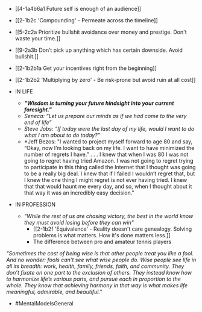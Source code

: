 - [[4-1a4b6a1 Future self is enough of an audience]]
- [[2-1b2c 'Compounding' - Permeate across the timeline]]
- [[5-2c2a Prioritize bullshit avoidance over money and prestige. Don't waste your time.]]
- [[9-2a3b Don’t pick up anything which has certain downside. Avoid bullshit.]]

- [[2-1b2b1a Get your incentives right from the beginning]]
- [[2-1b2b2 'Multiplying by zero' - Be risk-prone but avoid ruin at all cost]]

- IN LIFE
	- ***"Wisdom is turning your future hindsight into your current foresight."***
	- *Seneca: “Let us prepare our minds as if we had come to the very end of life”*
	- *Steve Jobs: “If today were the last day of my life, would I want to do what I am about to do today?”*
	- *Jeff Bezos: "I wanted to project myself forward to age 80 and say, “Okay, now I’m looking back on my life. I want to have minimized the number of regrets I have.” . . . I knew that when I was 80 I was not going to regret having tried Amazon. I was not going to regret trying to participate in this thing called the Internet that I thought was going to be a really big deal. I knew that if I failed I wouldn’t regret that, but I knew the one thing I might regret is not ever having tried. I knew that that would haunt me every day, and so, when I thought about it that way it was an incredibly easy decision."

- IN PROFESSION
	- *"While the rest of us are chasing victory, the best in the world know they must avoid losing before they can win"*
		- [[2-1b2f 'Equivalence' - Reality doesn't care genealogy. Solving problems is what matters. How it's done matters less.]]
		- The difference between pro and amateur tennis players

*"Sometimes the cost of being wise is that other people treat you like a fool. And no wonder: fools can’t see what wise people do. Wise people see life in all its breadth: work, health, family, friends, faith, and community. They don’t fixate on one part to the exclusion of others. They instead know how to harmonize life’s various parts, and pursue each in proportion to the whole. They know that achieving harmony in that way is what makes life meaningful, admirable, and beautiful."*

- #MentalModelsGeneral
